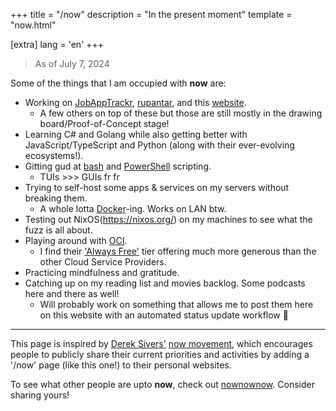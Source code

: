 +++
title = "/now"
description = "In the present moment"
template = "now.html"

[extra]
lang = 'en'
+++

> <span class='natural-type'> As of July 7, 2024 </span>

Some of the things that I am occupied with **now** are:

- Working on [JobAppTrackr](https://github.com/Bhodrolok/JobAppTrackr), [rupantar](https://github.com/Bhodrolok/rupantar), and this [website](https://github.com/Bhodrolok/Bhodrolok.github.io). 
    - A few others on top of these but those are still mostly in the drawing board/Proof-of-Concept stage!
- Learning C# and Golang while also getting better with JavaScript/TypeScript and Python (along with their ever-evolving ecosystems!).  
- Gitting gud at [bash](https://www.man7.org/linux/man-pages/man1/bash.1.html) and [PowerShell](https://learn.microsoft.com/en-us/powershell/) scripting. 
   - TUIs >>> GUIs fr fr
- Trying to self-host some apps & services on my servers <span class='natural-type'>without breaking them.</span>
   - A whole lotta [Docker](https://xkcd.com/1988/)-ing. Works on LAN btw.
- Testing out NixOS(https://nixos.org/) on my machines to see what the fuzz is all about.
- Playing around with [OCI](https://www.oracle.com/in/cloud/compute/virtual-machines/). 
   - I find their ['Always Free'](https://docs.oracle.com/en-us/iaas/Content/FreeTier/freetier_topic-Always_Free_Resources.htm) tier offering much more generous than the other Cloud Service Providers.   
- Practicing mindfulness and gratitude.
- Catching up on my reading list and movies backlog. Some podcasts here and there as well!
   - Will probably work on something that allows me to post them here on this website with an automated status update workflow 🚧

---

This page is inspired by [Derek Sivers'](https://sive.rs) [now movement](https://nownownow.com/about), which encourages people to publicly share their current priorities and activities by adding a '/now' page (like this one!) to their personal websites.

To see what other people are upto **now**, check out [nownownow](https://nownownow.com). Consider sharing yours!
